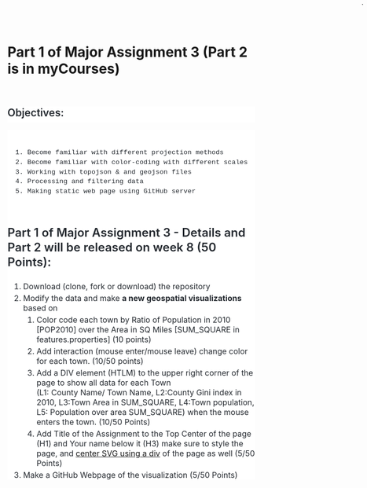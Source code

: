 # Part 1 of Major Assignment 3 (Part 2 is in myCourses)
<br>

<h2 style="box-sizing: border-box; margin-top: 24px; margin-bottom: 16px; font-size: 1.5em; font-weight: 600; line-height: 1.25; padding-bottom: 0.3em; color: #24292f; font-family: -apple-system, system-ui, 'Segoe UI', Helvetica, Arial, sans-serif, 'Apple Color Emoji', 'Segoe UI Emoji'; background-color: #ffffff;"><a id="user-content-objectives" class="anchor" aria-hidden="true" href="https://github.com/umassdgithub/week-6-Activity#objectives" style="box-sizing: border-box; color: var(--color-accent-fg); text-decoration-line: none; float: left; padding-right: 4px; margin-left: -20px; line-height: 1;"><br /><br />&nbsp;</a>Objectives:</h2>
<div class="snippet-clipboard-content position-relative overflow-auto" style="box-sizing: border-box; color: #24292f; font-family: -apple-system, system-ui, 'Segoe UI', Helvetica, Arial, sans-serif, 'Apple Color Emoji', 'Segoe UI Emoji'; font-size: 16px; background-color: #ffffff; overflow: auto;">
<pre style="box-sizing: border-box; font-family: ui-monospace, SFMono-Regular, 'SF Mono', Menlo, Consolas, 'Liberation Mono', monospace; font-size: 13.6px; margin-top: 0px; margin-bottom: 16px; overflow-wrap: normal; padding: 16px; overflow: auto; line-height: 1.45; border-radius: 6px;">
<code style="box-sizing: border-box; font-family: ui-monospace, SFMono-Regular, 'SF Mono', Menlo, Consolas, 'Liberation Mono', monospace; font-size: 13.6px; padding: 0px; margin: 0px; border-radius: 6px; word-break: normal; white-space: pre; border-width: 0px; display: inline; overflow: visible; line-height: inherit; overflow-wrap: normal;">
1. Become familiar with different projection methods
2. Become familiar with color-coding with different scales
3. Working with topojson &amp; and geojson files
4. Processing and filtering data
5. Making static web page using GitHub server
</code>
</pre>



<div class="zeroclipboard-container position-absolute right-0 top-0" style="box-sizing: border-box; display: block; animation: 200ms ease 0s 1 normal both running fade-in; position: absolute; top: 0px; right: 0px;"><clipboard-copy aria-label="Copy" class="ClipboardButton btn js-clipboard-copy m-2 p-0 tooltipped-no-delay" data-copy-feedback="Copied!" data-tooltip-direction="w" value="1. Become familiar with different projection methods2. Become familiar with color-coding with different scales3. Working with topojson &amp; and geojson files4. Processing and filtering data5. Making static web page using GitHub server" role="button" style="box-sizing: border-box; position: relative; display: inline-block; font-size: 14px; font-weight: 500; line-height: 20px; white-space: nowrap; vertical-align: middle; cursor: pointer; user-select: none; border-width: 1px; border-style: solid; border-radius: 6px; appearance: none;  transition: color 0.2s cubic-bezier(0.3, 0, 0.5, 1) 0s, background-color 0s ease 0s, border-color 0s ease 0s; padding: 0px; margin: 8px;" tabindex="0"></clipboard-copy>
</div>
<h2 style="box-sizing: border-box; margin-top: 24px; margin-bottom: 16px; font-size: 1.5em; font-weight: 600; line-height: 1.25; padding-bottom: 0.3em; color: #24292f; font-family: -apple-system, system-ui, 'Segoe UI', Helvetica, Arial, sans-serif, 'Apple Color Emoji', 'Segoe UI Emoji'; background-color: #ffffff;"><a id="user-content-activity" class="anchor" aria-hidden="true" href="https://github.com/umassdgithub/week-6-Activity#activity" style="box-sizing: border-box; text-decoration-line: none; float: left; padding-right: 4px; margin-left: -20px; line-height: 1;"></a>Part 1 of Major Assignment 3 - Details and Part 2 will be released on week 8 (50 Points):</h2>
<ol style="box-sizing: border-box; padding-left: 2em; margin-top: 0px; color: #24292f; font-family: -apple-system, system-ui, 'Segoe UI', Helvetica, Arial, sans-serif, 'Apple Color Emoji', 'Segoe UI Emoji'; font-size: 16px; background-color: #ffffff; margin-bottom: 0px;">
<li style="box-sizing: border-box;">
Download (clone, fork or download) the repository</li>
<li style="box-sizing: border-box; margin-top: 0.25em;">Modify the data and make <strong>a new geospatial visualizations</strong> based on
<ol>
<li style="box-sizing: border-box; margin-top: 0.25em;">Color code each town by Ratio of Population in 2010 [POP2010] over the Area in SQ Miles [SUM_SQUARE in features.properties] (10 points)</li>
<li style="box-sizing: border-box; margin-top: 0.25em;">Add interaction (mouse enter/mouse leave) change color for each town. (10/50 points)</li>
<li style="box-sizing: border-box; margin-top: 0.25em;">Add a DIV element (HTLM) to the upper right corner of the page to show all data for each Town<br>
(L1: County Name/ Town Name, L2:County Gini index in 2010, L3:Town Area in SUM_SQUARE, L4:Town population, L5: Population over area SUM_SQUARE) when the mouse enters the town. (10/50 Points)&nbsp;</li>
<li style="box-sizing: border-box; margin-top: 0.25em;">Add Title of the Assignment to the Top Center of the page (H1) and Your name below it (H3) make sure to style the page, and <a href="https://www.w3schools.com/css/css_align.asp">center SVG using a div</a> of the page as well (5/50 Points)</li>
</ol>
<li style="box-sizing: border-box; margin-top: 0.25em;">Make a GitHub Webpage of the visualization (5/50 Points)</li>
</ol></div>




